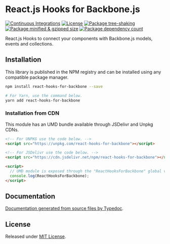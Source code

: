 # React.js Hooks for Backbone.js

[![Continuous Integrations](https://github.com/VitorLuizC/react-hooks-for-backbone/actions/workflows/continuous-integrations.yaml/badge.svg?branch=main)](https://github.com/VitorLuizC/react-hooks-for-backbone/actions/workflows/continuous-integrations.yaml)
[![License](https://badgen.net/github/license/VitorLuizC/react-hooks-for-backbone)](./LICENSE)
[![Package tree-shaking](https://badgen.net/bundlephobia/tree-shaking/react-hooks-for-backbone)](https://bundlephobia.com/package/react-hooks-for-backbone)
[![Package minified & gzipped size](https://badgen.net/bundlephobia/minzip/react-hooks-for-backbone)](https://bundlephobia.com/package/react-hooks-for-backbone)
[![Package dependency count](https://badgen.net/bundlephobia/dependency-count/reactreact-hooks-for-backbone)](https://bundlephobia.com/package/react-hooks-for-backbone)

React.js Hooks to connect your components with Backbone.js models, events and collections.

## Installation

This library is published in the NPM registry and can be installed using any compatible package manager.

```sh
npm install react-hooks-for-backbone --save

# For Yarn, use the command below.
yarn add react-hooks-for-backbone
```

### Installation from CDN

This module has an UMD bundle available through JSDelivr and Unpkg CDNs.

```html
<!-- For UNPKG use the code below. -->
<script src="https://unpkg.com/react-hooks-for-backbone"></script>

<!-- For JSDelivr use the code below. -->
<script src="https://cdn.jsdelivr.net/npm/react-hooks-for-backbone"></script>

<script>
  // UMD module is exposed through the "ReactHooksForBackbone" global variable.
  console.log(ReactHooksForBackbone);
</script>
```

## Documentation

[Documentation generated from source files by Typedoc](./docs/README.md).

## License

Released under [MIT License](./LICENSE).
